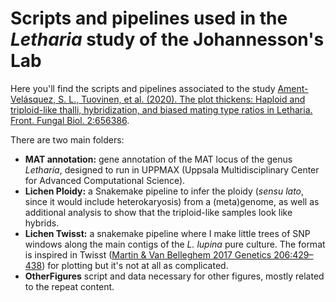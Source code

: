 # Scripts and pipelines used in the *Letharia* study of the Johannesson's Lab

Here you'll find the scripts and pipelines associated to the study [Ament-Velásquez, S. L., Tuovinen, et al. (2020). The plot thickens: Haploid and triploid-like thalli, hybridization, and biased mating type ratios in Letharia. Front. Fungal Biol. 2:656386](https://www.frontiersin.org/articles/10.3389/ffunb.2021.656386/full).

There are two main folders:

- **MAT annotation:** gene annotation of the MAT locus of the genus *Letharia*, designed to run in UPPMAX (Uppsala Multidisciplinary Center for Advanced Computational Science).
- **Lichen Ploidy:** a Snakemake pipeline to infer the ploidy (*sensu lato*, since it would include heterokaryosis) from a (meta)genome, as well as additional analysis to show that the triploid-like samples look like hybrids.
- **Lichen Twisst:** a snakemake pipeline where I make little trees of SNP windows along the main contigs of the *L. lupina* pure culture. The format is inspired in Twisst ([Martin & Van Belleghem 2017 Genetics 206:429–438](https://www.genetics.org/content/206/1/429)) for plotting but it's not at all as complicated.
- **OtherFigures** script and data necessary for other figures, mostly related to the repeat content.